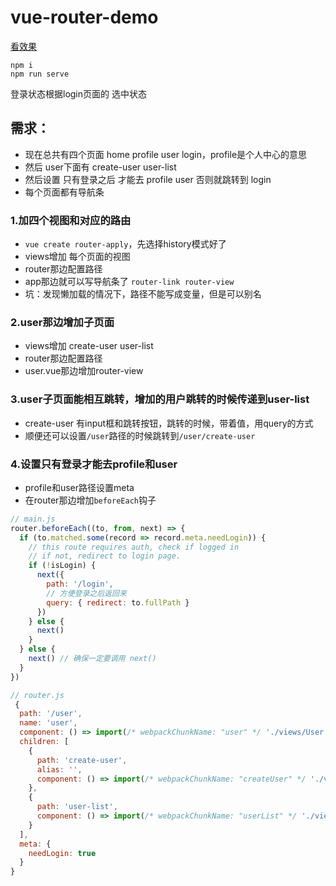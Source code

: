 # vue-router-demo

[看效果](http://120.79.52.223:3334/)

```shell
npm i
npm run serve
```
登录状态根据login页面的 选中状态

## 需求：

* 现在总共有四个页面 home profile user login，profile是个人中心的意思
* 然后 user下面有 create-user user-list
* 然后设置 只有登录之后 才能去 profile user 否则就跳转到 login
* 每个页面都有导航条

### 1.加四个视图和对应的路由

* `vue create router-apply`，先选择history模式好了
* views增加 每个页面的视图
* router那边配置路径
* app那边就可以写导航条了 `router-link router-view`
* 坑：发现懒加载的情况下，路径不能写成变量，但是可以别名

### 2.user那边增加子页面

* views增加 create-user user-list
* router那边配置路径
* user.vue那边增加router-view

### 3.user子页面能相互跳转，增加的用户跳转的时候传递到user-list

* create-user 有input框和跳转按钮，跳转的时候，带着值，用query的方式
* 顺便还可以设置`/user`路径的时候跳转到`/user/create-user`

### 4.设置只有登录才能去profile和user

* profile和user路径设置meta
* 在router那边增加`beforeEach`钩子

```js
// main.js
router.beforeEach((to, from, next) => {
  if (to.matched.some(record => record.meta.needLogin)) {
    // this route requires auth, check if logged in
    // if not, redirect to login page.
    if (!isLogin) {
      next({
        path: '/login',
        // 方便登录之后返回来
        query: { redirect: to.fullPath }
      })
    } else {
      next()
    }
  } else {
    next() // 确保一定要调用 next()
  }
})

// router.js
 {
  path: '/user',
  name: 'user',
  component: () => import(/* webpackChunkName: "user" */ './views/User.vue'),
  children: [
    {
      path: 'create-user',
      alias: '',
      component: () => import(/* webpackChunkName: "createUser" */ './views/CreateUser.vue')
    },
    {
      path: 'user-list',
      component: () => import(/* webpackChunkName: "userList" */ './views/UserList.vue')
    }
  ],
  meta: {
    needLogin: true
  }
}
```
